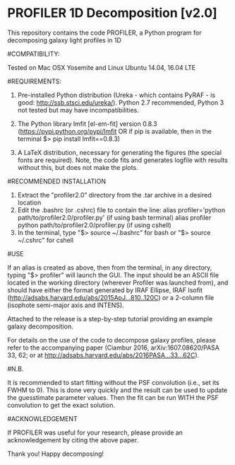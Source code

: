 # PROFILER 1D Decomposition [v2.0]

This repository contains the code PROFILER, a Python program for decomposing galaxy light profiles in 1D

#COMPATIBILITY:

Tested on Mac OSX Yosemite and Linux Ubuntu 14.04, 16.04 LTE

#REQUIREMENTS:

1. Pre-installed Python distribution (Ureka - which contains PyRAF - is good: http://ssb.stsci.edu/ureka/). Python 2.7 recommended, Python 3 not tested but may have incompatibilities.

2. The Python library lmfit [el-em-fit] version 0.8.3 (https://pypi.python.org/pypi/lmfit OR if pip is available, then in the terminal $> pip install lmfit==0.8.3)

3. A LaTeX distribution, necessary for generating the figures (the special fonts are required). Note, the code fits and generates logfile with results without this, but does not make the plots.

#RECOMMENDED INSTALLATION

1. Extract the "profiler2.0" directory from the .tar archive in a desired location
2. Edit the .bashrc (or .cshrc) file to contain the line:
  alias profiler='python path/to/profiler2.0/profiler.py' (if using bash terminal)
  alias profiler python path/to/profiler2.0/profiler.py   (if using cshell)
3. In the terminal, type "$> source ~/.bashrc" for bash or "$> source ~/.cshrc" for cshell

#USE

If an alias is created as above, then from the terminal, in any directory, typing "$> profiler" will launch the GUI. The input should be an ASCII file located in the working directory (wherever Profiler was launched from), and should have either the format generated by IRAF Ellipse, IRAF Isofit (http://adsabs.harvard.edu/abs/2015ApJ...810..120C) or a 2-column file (isophote semi-major axis and INTENS).

Attached to the release is a step-by-step tutorial providing an example galaxy decomposition.

For details on the use of the code to decompose galaxy profiles, please refer to the accompanying paper (Ciambur 2016, arXiv:1607.08620/PASA 33, 62;  or at http://adsabs.harvard.edu/abs/2016PASA...33...62C).

#N.B. 

It is recommended to start fitting without the PSF convolution (i.e., set its FWHM to 0). This is done very quickly and the result can be used to update the guesstimate parameter values. Then the fit can be run WITH the PSF convolution to get the exact solution.

#ACKNOWLEDGEMENT

If PROFILER was useful for your research, please provide an acknowledgement by citing the above paper.

Thank you! Happy decomposing!
